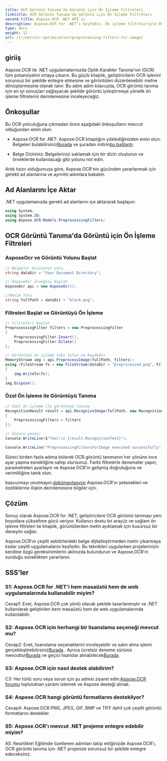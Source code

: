```yaml
---
title: OCR Görüntü Tanıma'da Görüntü için Ön İşleme Filtreleri
linktitle: OCR Görüntü Tanıma'da Görüntü için Ön İşleme Filtreleri
second_title: Aspose.OCR .NET API'si
description: Aspose.OCR for .NET'i keşfedin. Ön işleme filtreleriyle OCR doğruluğunu artırın. Kusursuz entegrasyon için hemen indirin.
type: docs
weight: 12
url: /tr/net/ocr-optimization/preprocessing-filters-for-image/
---
```

## giriiş

Aspose.OCR ile .NET uygulamalarınızda Optik Karakter Tanıma'nın (OCR) tüm potansiyelini ortaya çıkarın. Bu güçlü kitaplık, geliştiricilerin OCR işlevini sorunsuz bir şekilde entegre etmesine ve görüntüleri düzenlenebilir metne dönüştürmesine olanak tanır. Bu adım adım kılavuzda, OCR görüntü tanıma için en iyi sonuçları sağlayacak şekilde görüntü iyileştirmeye yönelik ön işleme filtrelerini derinlemesine inceleyeceğiz.

## Önkoşullar

Bu OCR yolculuğuna çıkmadan önce aşağıdaki önkoşulların mevcut olduğundan emin olun:

-  Aspose.OCR for .NET: Aspose.OCR kitaplığını yüklediğinizden emin olun. Belgeleri bulabilirsiniz[Burada](https://reference.aspose.com/ocr/net/) ve şuradan indirin[bu bağlantı](https://releases.aspose.com/ocr/net/).

- Belge Dizininiz: Belgelerinizi saklamak için bir dizin oluşturun ve örneklerde kullanılacağı gibi yolunu not edin.

Artık hazır olduğumuza göre, Aspose.OCR'nin gücünden yararlanmak için gerekli ad alanlarına ve ayrıntılı adımlara bakalım.

## Ad Alanlarını İçe Aktar

.NET uygulamanızda gerekli ad alanlarını içe aktararak başlayın:

```csharp
using System;
using System.IO;
using Aspose.OCR.Models.PreprocessingFilters;
```

## OCR Görüntü Tanıma'da Görüntü için Ön İşleme Filtreleri

### AsposeOcr ve Görüntü Yolunu Başlat

```csharp
// Belgeler dizininin yolu.
string dataDir = "Your Document Directory";

// AsposeOcr örneğini başlat
AsposeOcr api = new AsposeOcr();

//Resim Yolu
string fullPath = dataDir + "black.png";
```

### Filtreleri Başlat ve Görüntüyü Ön İşleme

```csharp
// Filtreleri başlat
PreprocessingFilter filters = new PreprocessingFilter
{
    PreprocessingFilter.Invert(),
    PreprocessingFilter.Dilate()
};

// Görüntüyü ön işleme tabi tutun ve kaydedin
MemoryStream img = api.PreprocessImage(fullPath, filters);
using (FileStream fs = new FileStream(dataDir + "preprocessed.png", FileMode.OpenOrCreate))
{
    img.WriteTo(fs);
}
img.Dispose();
```

### Özel Ön İşleme ile Görüntüyü Tanıma

```csharp
// Özel ön işleme ile görüntüyü tanıma
RecognitionResult result = api.RecognizeImage(fullPath, new RecognitionSettings
{
    PreprocessingFilters = filters
});

// Sonucu yazdır
Console.WriteLine($"Text:\n {result.RecognitionText}");

Console.WriteLine("PreprocessingFiltersForImage executed successfully");
```

Süreci birden fazla adıma bölerek OCR görüntü tanımanın her yönüne ince ayar yapma esnekliğine sahip olursunuz. Farklı filtrelerle denemeler yapın, parametreleri ayarlayın ve Aspose.OCR'ın gelişmiş doğruluğuna ve verimliliğine tanık olun.

 başvurmayı unutmayın.[dokümantasyon](https://reference.aspose.com/ocr/net/) Aspose.OCR'ın yetenekleri ve özelliklerine ilişkin derinlemesine bilgiler için.

## Çözüm

Sonuç olarak Aspose.OCR for .NET, geliştiricilere OCR görüntü tanımayı yeni boyutlara yükseltme gücü veriyor. Kullanıcı dostu bir arayüz ve sağlam ön işleme filtreleri ile kitaplık, görüntülerden metin ayıklamak için kusursuz bir deneyim sağlar.

Aspose.OCR'ın çeşitli sektörlerdeki belge dijitalleştirmeden metin çıkarmaya kadar çeşitli uygulamalarını keşfedin. Bu teknikleri uygularken projelerinizin kendine özgü gereksinimlerini aklınızda bulundurun ve Aspose.OCR'ın sunduğu esneklikten yararlanın.


## SSS'ler

### S1: Aspose.OCR for .NET'i hem masaüstü hem de web uygulamalarında kullanabilir miyim?

Cevap1: Evet, Aspose.OCR çok yönlü olacak şekilde tasarlanmıştır ve .NET kullanılarak geliştirilen hem masaüstü hem de web uygulamalarında kullanılabilir.

### S2: Aspose.OCR için herhangi bir lisanslama seçeneği mevcut mu?

 Cevap2: Evet, lisanslama seçeneklerini inceleyebilir ve satın alma işlemi gerçekleştirebilirsiniz[Burada](https://purchase.aspose.com/buy) . Ayrıca ücretsiz deneme sürümü mevcuttur[Burada](https://releases.aspose.com/) ve geçici lisanslar alınabilecek[Burada](https://purchase.aspose.com/temporary-license/).

### S3: Aspose.OCR için nasıl destek alabilirim?

C3: Her türlü soru veya sorun için şu adresi ziyaret edin:[Aspose.OCR forumu](https://forum.aspose.com/c/ocr/16) topluluktan yardım istemek ve Aspose desteği almak.

### S4: Aspose.OCR hangi görüntü formatlarını destekliyor?

Cevap4: Aspose.OCR PNG, JPEG, GIF, BMP ve TIFF dahil çok çeşitli görüntü formatlarını destekler.

### S5: Aspose.OCR'ı mevcut .NET projeme entegre edebilir miyim?

A5: Kesinlikle! Eğitimde özetlenen adımları takip ettiğinizde Aspose.OCR'ı, OCR görüntü tanıma için .NET projenize sorunsuz bir şekilde entegre edeceksiniz.